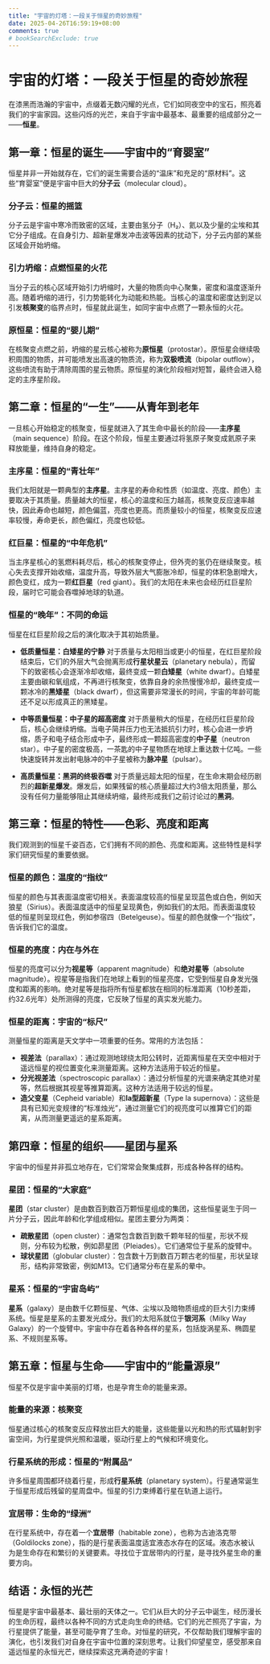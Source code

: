 ```yaml
---
title: "宇宙的灯塔：一段关于恒星的奇妙旅程"
date: 2025-04-26T16:59:19+08:00
comments: true
# bookSearchExclude: true
---
```

# 宇宙的灯塔：一段关于恒星的奇妙旅程

在漆黑而浩瀚的宇宙中，点缀着无数闪耀的光点，它们如同夜空中的宝石，照亮着我们的宇宙家园。这些闪烁的光芒，来自于宇宙中最基本、最重要的组成部分之一——**恒星**。

## 第一章：恒星的诞生——宇宙中的“育婴室”

恒星并非一开始就存在，它们的诞生需要合适的“温床”和充足的“原材料”。这些“育婴室”便是宇宙中巨大的**分子云**（molecular cloud）。

### 分子云：恒星的摇篮

分子云是宇宙中寒冷而致密的区域，主要由氢分子（H₂）、氦以及少量的尘埃和其它分子组成。在自身引力、超新星爆发冲击波等因素的扰动下，分子云内部的某些区域会开始坍缩。

### 引力坍缩：点燃恒星的火花

当分子云的核心区域开始引力坍缩时，大量的物质向中心聚集，密度和温度逐渐升高。随着坍缩的进行，引力势能转化为动能和热能。当核心的温度和密度达到足以引发**核聚变**的临界点时，恒星就此诞生，如同宇宙中点燃了一颗永恒的火花。

### 原恒星：恒星的“婴儿期”

在核聚变点燃之前，坍缩的星云核心被称为**原恒星**（protostar）。原恒星会继续吸积周围的物质，并可能喷发出高速的物质流，称为**双极喷流**（bipolar outflow），这些喷流有助于清除周围的星云物质。原恒星的演化阶段相对短暂，最终会进入稳定的主序星阶段。

## 第二章：恒星的“一生”——从青年到老年

一旦核心开始稳定的核聚变，恒星就进入了其生命中最长的阶段——**主序星**（main sequence）阶段。在这个阶段，恒星主要通过将氢原子聚变成氦原子来释放能量，维持自身的稳定。

### 主序星：恒星的“青壮年”

我们太阳就是一颗典型的**主序星**。主序星的寿命和性质（如温度、亮度、颜色）主要取决于其质量。质量越大的恒星，核心的温度和压力越高，核聚变反应速率越快，因此寿命也越短，颜色偏蓝，亮度也更高。而质量较小的恒星，核聚变反应速率较慢，寿命更长，颜色偏红，亮度也较低。

### 红巨星：恒星的“中年危机”

当主序星核心的氢燃料耗尽后，核心的核聚变停止，但外壳的氢仍在继续聚变。核心失去支撑开始收缩，温度升高，导致外层大气膨胀冷却，恒星的体积急剧增大，颜色变红，成为一颗**红巨星**（red giant）。我们的太阳在未来也会经历红巨星阶段，届时它可能会吞噬掉地球的轨道。

### 恒星的“晚年”：不同的命运

恒星在红巨星阶段之后的演化取决于其初始质量。

* **低质量恒星：白矮星的宁静** 对于质量与太阳相当或更小的恒星，在红巨星阶段结束后，它们的外层大气会抛离形成**行星状星云**（planetary nebula），而留下的致密核心会逐渐冷却收缩，最终变成一颗**白矮星**（white dwarf）。白矮星主要由碳和氧组成，不再进行核聚变，依靠自身的余热慢慢冷却，最终变成一颗冰冷的**黑矮星**（black dwarf），但这需要非常漫长的时间，宇宙的年龄可能还不足以形成真正的黑矮星。

* **中等质量恒星：中子星的超高密度** 对于质量稍大的恒星，在经历红巨星阶段后，核心会继续坍缩。当电子简并压力也无法抵抗引力时，核心会进一步坍缩，质子和电子结合形成中子，最终形成一颗超高密度的**中子星**（neutron star）。中子星的密度极高，一茶匙的中子星物质在地球上重达数十亿吨。一些快速旋转并发出射电脉冲的中子星被称为**脉冲星**（pulsar）。

* **高质量恒星：黑洞的终极吞噬** 对于质量远超太阳的恒星，在生命末期会经历剧烈的**超新星爆发**。爆发后，如果残留的核心质量超过大约3倍太阳质量，那么没有任何力量能够阻止其继续坍缩，最终形成我们之前讨论过的**黑洞**。

## 第三章：恒星的特性——色彩、亮度和距离

我们观测到的恒星千姿百态，它们拥有不同的颜色、亮度和距离。这些特性是科学家们研究恒星的重要依据。

### 恒星的颜色：温度的“指纹”

恒星的颜色与其表面温度密切相关。表面温度较高的恒星呈现蓝色或白色，例如天狼星（Sirius）。表面温度适中的恒星呈现黄色，例如我们的太阳。而表面温度较低的恒星则呈现红色，例如参宿四（Betelgeuse）。恒星的颜色就像一个“指纹”，告诉我们它的温度。

### 恒星的亮度：内在与外在

恒星的亮度可以分为**视星等**（apparent magnitude）和**绝对星等**（absolute magnitude）。视星等是指我们在地球上看到的恒星亮度，它受到恒星自身发光强度和距离的影响。绝对星等是指将所有恒星都放在相同的标准距离（10秒差距，约32.6光年）处所测得的亮度，它反映了恒星的真实发光能力。

### 恒星的距离：宇宙的“标尺”

测量恒星的距离是天文学中一项重要的任务。常用的方法包括：

* **视差法**（parallax）：通过观测地球绕太阳公转时，近距离恒星在天空中相对于遥远恒星的视位置变化来测量距离。这种方法适用于较近的恒星。
* **分光视差法**（spectroscopic parallax）：通过分析恒星的光谱来确定其绝对星等，然后根据其视星等推算距离。这种方法适用于较远的恒星。
* **造父变星**（Cepheid variable）和**Ia型超新星**（Type Ia supernova）：这些是具有已知光变规律的“标准烛光”，通过测量它们的视亮度可以推算它们的距离，从而测量更遥远的星系距离。

## 第四章：恒星的组织——星团与星系

宇宙中的恒星并非孤立地存在，它们常常会聚集成群，形成各种各样的结构。

### 星团：恒星的“大家庭”

**星团**（star cluster）是由数百到数百万颗恒星组成的集团，这些恒星诞生于同一片分子云，因此年龄和化学组成相似。星团主要分为两类：

* **疏散星团**（open cluster）：通常包含数百到数千颗年轻的恒星，形状不规则，分布较为松散，例如昴星团（Pleiades）。它们通常位于星系的旋臂中。
* **球状星团**（globular cluster）：包含数十万到数百万颗古老的恒星，形状呈球形，结构非常致密，例如M13。它们通常分布在星系的晕中。

### 星系：恒星的“宇宙岛屿”

**星系**（galaxy）是由数千亿颗恒星、气体、尘埃以及暗物质组成的巨大引力束缚系统。恒星是星系的主要发光成分。我们的太阳系就位于**银河系**（Milky Way Galaxy）的一个旋臂中。宇宙中存在着各种各样的星系，包括旋涡星系、椭圆星系、不规则星系等。

## 第五章：恒星与生命——宇宙中的“能量源泉”

恒星不仅是宇宙中美丽的灯塔，也是孕育生命的能量来源。

### 能量的来源：核聚变

恒星通过核心的核聚变反应释放出巨大的能量，这些能量以光和热的形式辐射到宇宙空间，为行星提供光照和温暖，驱动行星上的气候和环境变化。

### 行星系统的形成：恒星的“附属品”

许多恒星周围都环绕着行星，形成**行星系统**（planetary system）。行星通常诞生于恒星形成后残留的星周盘中。恒星的引力束缚着行星在轨道上运行。

### 宜居带：生命的“绿洲”

在行星系统中，存在着一个**宜居带**（habitable zone），也称为古迪洛克带（Goldilocks zone），指的是行星表面温度适宜液态水存在的区域。液态水被认为是生命存在和繁衍的关键要素。寻找位于宜居带内的行星，是寻找外星生命的重要方向。

## 结语：永恒的光芒

恒星是宇宙中最基本、最壮丽的天体之一。它们从巨大的分子云中诞生，经历漫长的生命历程，最终以各种不同的方式走向生命的终结。它们的光芒照亮了宇宙，为行星提供了能量，甚至可能孕育了生命。对恒星的研究，不仅帮助我们理解宇宙的演化，也引发我们对自身在宇宙中位置的深刻思考。让我们仰望星空，感受那来自遥远恒星的永恒光芒，继续探索这充满奇迹的宇宙！